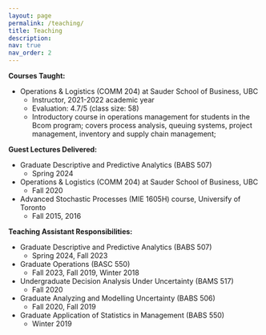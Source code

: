 ```yaml
---
layout: page
permalink: /teaching/
title: Teaching
description:
nav: true
nav_order: 2
---
```




**Courses Taught:**
- Operations & Logistics (COMM 204) at Sauder School of Business, UBC
  - Instructor, 2021-2022 academic year
  - Evaluation: 4.7/5 (class size: 58)
  - Introductory course in operations management for students in the Bcom program; covers process analysis, queuing systems, project management, inventory and supply chain management;
  
**Guest Lectures Delivered:**
- Graduate Descriptive and Predictive Analytics (BABS 507)
  - Spring 2024
- Operations & Logistics (COMM 204) at Sauder School of Business, UBC
  - Fall 2020
- Advanced Stochastic Processes (MIE 1605H) course, Universify of Toronto
  - Fall 2015, 2016

**Teaching Assistant Responsibilities:**
- Graduate Descriptive and Predictive Analytics (BABS 507)
  - Spring 2024, Fall 2023
- Graduate Operations (BASC 550)
  - Fall 2023, Fall 2019, Winter 2018
- Undergraduate Decision Analysis Under Uncertainty (BAMS 517)
  - Fall 2020
- Graduate Analyzing and Modelling Uncertainty (BABS 506)
  - Fall 2020, Fall 2019
- Graduate Application of Statistics in Management (BABS 550)
  - Winter 2019
 
